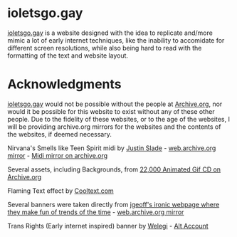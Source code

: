 # ioletsgo.gay
[ioletsgo.gay](https://ioletsgo.gay) is a website designed with the idea to replicate and/more mimic a lot of early internet techniques, like the inability to accomidate for different screen resolutions, while also being hard to read with the formatting of the text and website layout.

# Acknowledgments
[ioletsgo.gay](https://ioletsgo.gay) would not be possible without the people at [Archive.org](https://archive.org), nor would it be possible for this website to exist without any of these other people. Due to the fidelity of these websites, or to the age of the websites, I will be providing archive.org mirrors for the websites and the contents of the websites, if deemed necessary.

Nirvana's Smells like Teen Spirit midi by [Justin Slade](https://members.tripod.com/~justin_slade/justin/midi.html) - [web.archive.org mirror](http://web.archive.org/web/20210825064424/https://members.tripod.com/~justin_slade/justin/midi.html) - [Midi mirror on archive.org](https://archive.org/details/justin-shades-midi-collection)

Several assets, including Backgrounds, from [22,000 Animated Gif CD on Archive.org](https://archive.org/details/22000Animatedgifs)

Flaming Text effect by [Cooltext.com](https://cooltext.com/Logo-Design-Burning)

Several banners were taken directly from [jgeoff's ironic webpage where they make fun of trends of the time](http://www.jgeoff.com/homepage/) - [web.archive.org mirror](https://web.archive.org/web/20201109032951/http://www.jgeoff.com/homepage/)

Trans Rights (Early internet inspired) banner by [Welegi](https://twitter.com/hotwaluigisex) - [Alt Account](https://twitter.com/transwaluigi)
